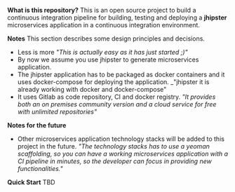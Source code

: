**What is this repository?**
This is an open source project to build a continuous integration pipeline for building, testing and deploying a **jhipster** microservices application in a continuous integration environment.

**Notes**
This section describes some design principles and decisions.
 - Less is more
    _"This is actually easy as it has just started ;)"_
 - By now we assume you use jhipster to generate microservices application.
 - The jhipster application has to be packaged as docker containers and it uses docker-compose for deploying the application.
    _"jhipster it is already working with docker and docker-compose" 
 - It uses Gitlab as code repository, CI and docker registry.
    _"It provides both an on premises community version and a cloud service for free with unlimited repositories"_ 

**Notes for the future**
 - Other microservices application technology stacks will be added to this project in the future.
    _"The technology stacks has to use a yeoman scaffolding, so you can have a working microservices application with a CI pipeline in minutes, so the developer can focus in providing new functionalities."_    
 
**Quick Start**
TBD